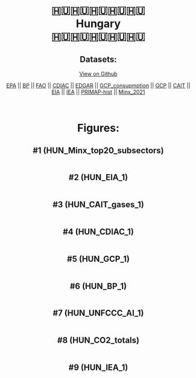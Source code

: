 
<center>
<h1 align="center">
🇭🇺🇭🇺🇭🇺🇭🇺🇭🇺
<br>
Hungary
<br>
🇭🇺🇭🇺🇭🇺🇭🇺🇭🇺
</h1>
<h2>Datasets:</h2>
<p><a href="https://github.com/dquintani/GreenhouseData/tree/master/country_data/HUN_Hungary/data">View on Github</a>
<br></p><p><a href="data/HUN_EPA.csv">EPA</a> || <a href="data/HUN_BP.csv">BP</a> || <a href="data/HUN_FAO.csv">FAO</a> || <a href="data/HUN_CDIAC.csv">CDIAC</a> || <a href="data/HUN_EDGAR.csv">EDGAR</a> || <a href="data/HUN_GCP_consupmption.csv">GCP_consupmption</a> || <a href="data/HUN_GCP.csv">GCP</a> || <a href="data/HUN_CAIT.csv">CAIT</a> || <a href="data/HUN_EIA.csv">EIA</a> || <a href="data/HUN_IEA.csv">IEA</a> || <a href="data/HUN_PRIMAP-hist.csv">PRIMAP-hist</a> || <a href="data/HUN_Minx_2021.csv">Minx_2021</a></p><p><br></p>
<h1>Figures:</h1><h2>#1 (HUN_Minx_top20_subsectors)</h2>
<p><img alt="" src="figures/HUN_Minx_top20_subsectors.png" /></p><h2>#2 (HUN_EIA_1)</h2>
<p><img alt="" src="figures/HUN_EIA_1.png" /></p><h2>#3 (HUN_CAIT_gases_1)</h2>
<p><img alt="" src="figures/HUN_CAIT_gases_1.png" /></p><h2>#4 (HUN_CDIAC_1)</h2>
<p><img alt="" src="figures/HUN_CDIAC_1.png" /></p><h2>#5 (HUN_GCP_1)</h2>
<p><img alt="" src="figures/HUN_GCP_1.png" /></p><h2>#6 (HUN_BP_1)</h2>
<p><img alt="" src="figures/HUN_BP_1.png" /></p><h2>#7 (HUN_UNFCCC_AI_1)</h2>
<p><img alt="" src="figures/HUN_UNFCCC_AI_1.png" /></p><h2>#8 (HUN_CO2_totals)</h2>
<p><img alt="" src="figures/HUN_CO2_totals.png" /></p><h2>#9 (HUN_IEA_1)</h2>
<p><img alt="" src="figures/HUN_IEA_1.png" /></p>